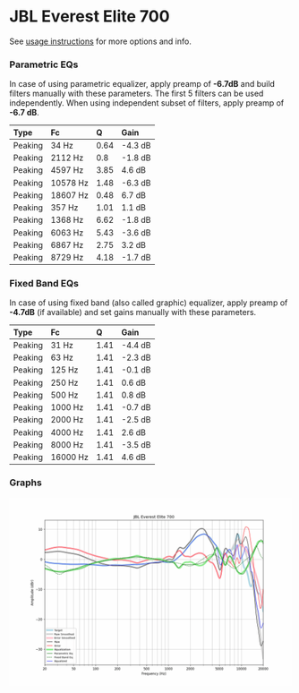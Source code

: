 # JBL Everest Elite 700
See [usage instructions](https://github.com/jaakkopasanen/AutoEq#usage) for more options and info.

### Parametric EQs
In case of using parametric equalizer, apply preamp of **-6.7dB** and build filters manually
with these parameters. The first 5 filters can be used independently.
When using independent subset of filters, apply preamp of **-6.7 dB**.

| Type    | Fc       |    Q | Gain    |
|:--------|:---------|:-----|:--------|
| Peaking | 34 Hz    | 0.64 | -4.3 dB |
| Peaking | 2112 Hz  | 0.8  | -1.8 dB |
| Peaking | 4597 Hz  | 3.85 | 4.6 dB  |
| Peaking | 10578 Hz | 1.48 | -6.3 dB |
| Peaking | 18607 Hz | 0.48 | 6.7 dB  |
| Peaking | 357 Hz   | 1.01 | 1.1 dB  |
| Peaking | 1368 Hz  | 6.62 | -1.8 dB |
| Peaking | 6063 Hz  | 5.43 | -3.6 dB |
| Peaking | 6867 Hz  | 2.75 | 3.2 dB  |
| Peaking | 8729 Hz  | 4.18 | -1.7 dB |

### Fixed Band EQs
In case of using fixed band (also called graphic) equalizer, apply preamp of **-4.7dB**
(if available) and set gains manually with these parameters.

| Type    | Fc       |    Q | Gain    |
|:--------|:---------|:-----|:--------|
| Peaking | 31 Hz    | 1.41 | -4.4 dB |
| Peaking | 63 Hz    | 1.41 | -2.3 dB |
| Peaking | 125 Hz   | 1.41 | -0.1 dB |
| Peaking | 250 Hz   | 1.41 | 0.6 dB  |
| Peaking | 500 Hz   | 1.41 | 0.8 dB  |
| Peaking | 1000 Hz  | 1.41 | -0.7 dB |
| Peaking | 2000 Hz  | 1.41 | -2.5 dB |
| Peaking | 4000 Hz  | 1.41 | 2.6 dB  |
| Peaking | 8000 Hz  | 1.41 | -3.5 dB |
| Peaking | 16000 Hz | 1.41 | 4.6 dB  |

### Graphs
![](./JBL%20Everest%20Elite%20700.png)